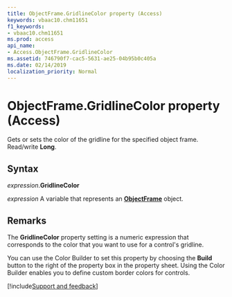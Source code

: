 ```yaml
---
title: ObjectFrame.GridlineColor property (Access)
keywords: vbaac10.chm11651
f1_keywords:
- vbaac10.chm11651
ms.prod: access
api_name:
- Access.ObjectFrame.GridlineColor
ms.assetid: 746790f7-cac5-5631-ae25-04b95b0c405a
ms.date: 02/14/2019
localization_priority: Normal
---
```



# ObjectFrame.GridlineColor property (Access)

Gets or sets the color of the gridline for the specified object frame. Read/write **Long**.


## Syntax

_expression_.**GridlineColor**

_expression_ A variable that represents an **[ObjectFrame](Access.ObjectFrame.md)** object.


## Remarks

The **GridlineColor** property setting is a numeric expression that corresponds to the color that you want to use for a control's gridline.

You can use the Color Builder to set this property by choosing the **Build** button to the right of the property box in the property sheet. Using the Color Builder enables you to define custom border colors for controls.




[!include[Support and feedback](~/includes/feedback-boilerplate.md)]